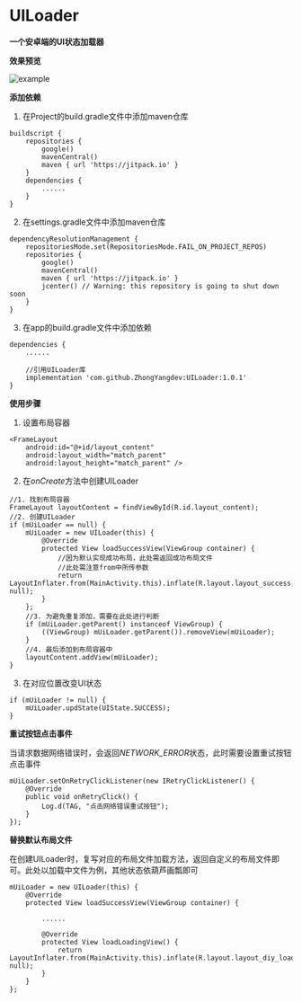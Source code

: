 # UILoader

**一个安卓端的UI状态加载器**

**效果预览**

![example](https://upload-images.jianshu.io/upload_images/25929436-7e89465ee1538514.gif?imageMogr2/auto-orient/strip)

**添加依赖**

1. 在Project的build.gradle文件中添加maven仓库

```
buildscript {
    repositories {
        google()
        mavenCentral()
        maven { url 'https://jitpack.io' }
    }
    dependencies {
        ......
    }
}
```

2. 在settings.gradle文件中添加maven仓库

```
dependencyResolutionManagement {
    repositoriesMode.set(RepositoriesMode.FAIL_ON_PROJECT_REPOS)
    repositories {
        google()
        mavenCentral()
        maven { url 'https://jitpack.io' }
        jcenter() // Warning: this repository is going to shut down soon
    }
}
```

3. 在app的build.gradle文件中添加依赖

```
dependencies {
    ......
    
    //引用UILoader库
    implementation 'com.github.ZhongYangdev:UILoader:1.0.1'
}
```

**使用步骤**

1. 设置布局容器

```
<FrameLayout
    android:id="@+id/layout_content"
    android:layout_width="match_parent"
    android:layout_height="match_parent" />
```

2. 在*onCreate*方法中创建UILoader

```
//1. 找到布局容器
FrameLayout layoutContent = findViewById(R.id.layout_content);
//2. 创建UILoader
if (mUiLoader == null) {
    mUiLoader = new UILoader(this) {
        @Override
        protected View loadSuccessView(ViewGroup container) {
            //因为默认实现成功布局，此处需返回成功布局文件
            //此处需注意from中所传参数
            return LayoutInflater.from(MainActivity.this).inflate(R.layout.layout_success, null);
        }
    };
    //3. 为避免重复添加，需要在此处进行判断
    if (mUiLoader.getParent() instanceof ViewGroup) {
        ((ViewGroup) mUiLoader.getParent()).removeView(mUiLoader);
    }
    //4. 最后添加到布局容器中
    layoutContent.addView(mUiLoader);
}
```

3. 在对应位置改变UI状态

```
if (mUiLoader != null) {
    mUiLoader.updState(UIState.SUCCESS);
}
```

**重试按钮点击事件**

当请求数据网络错误时，会返回*NETWORK_ERROR*状态，此时需要设置重试按钮点击事件

```
mUiLoader.setOnRetryClickListener(new IRetryClickListener() {
    @Override
    public void onRetryClick() {
        Log.d(TAG, "点击网络错误重试按钮");
    }
});
```

**替换默认布局文件**

在创建UILoader时，复写对应的布局文件加载方法，返回自定义的布局文件即可。此处以加载中文件为例，其他状态依葫芦画瓢即可

```
mUiLoader = new UILoader(this) {
    @Override
    protected View loadSuccessView(ViewGroup container) {
    
        ......
        
        @Override
        protected View loadLoadingView() {
            return LayoutInflater.from(MainActivity.this).inflate(R.layout.layout_diy_loading, null);
        }
    }
};
```
